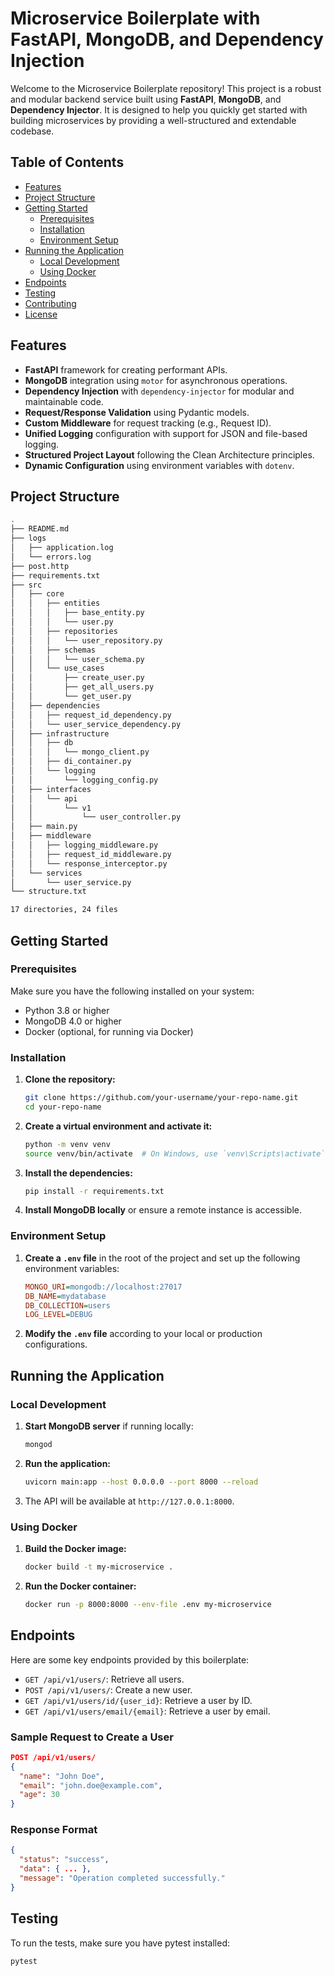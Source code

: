 # Microservice Boilerplate with FastAPI, MongoDB, and Dependency Injection

Welcome to the Microservice Boilerplate repository! This project is a robust and modular backend service built using **FastAPI**, **MongoDB**, and **Dependency Injector**. It is designed to help you quickly get started with building microservices by providing a well-structured and extendable codebase.

## Table of Contents
- [Features](#features)
- [Project Structure](#project-structure)
- [Getting Started](#getting-started)
  - [Prerequisites](#prerequisites)
  - [Installation](#installation)
  - [Environment Setup](#environment-setup)
- [Running the Application](#running-the-application)
  - [Local Development](#local-development)
  - [Using Docker](#using-docker)
- [Endpoints](#endpoints)
- [Testing](#testing)
- [Contributing](#contributing)
- [License](#license)

## Features

- **FastAPI** framework for creating performant APIs.
- **MongoDB** integration using `motor` for asynchronous operations.
- **Dependency Injection** with `dependency-injector` for modular and maintainable code.
- **Request/Response Validation** using Pydantic models.
- **Custom Middleware** for request tracking (e.g., Request ID).
- **Unified Logging** configuration with support for JSON and file-based logging.
- **Structured Project Layout** following the Clean Architecture principles.
- **Dynamic Configuration** using environment variables with `dotenv`.

## Project Structure

```bash
.
├── README.md
├── logs
│   ├── application.log
│   └── errors.log
├── post.http
├── requirements.txt
├── src
│   ├── core
│   │   ├── entities
│   │   │   ├── base_entity.py
│   │   │   └── user.py
│   │   ├── repositories
│   │   │   └── user_repository.py
│   │   ├── schemas
│   │   │   └── user_schema.py
│   │   └── use_cases
│   │       ├── create_user.py
│   │       ├── get_all_users.py
│   │       └── get_user.py
│   ├── dependencies
│   │   ├── request_id_dependency.py
│   │   └── user_service_dependency.py
│   ├── infrastructure
│   │   ├── db
│   │   │   └── mongo_client.py
│   │   ├── di_container.py
│   │   └── logging
│   │       └── logging_config.py
│   ├── interfaces
│   │   └── api
│   │       └── v1
│   │           └── user_controller.py
│   ├── main.py
│   ├── middleware
│   │   ├── logging_middleware.py
│   │   ├── request_id_middleware.py
│   │   └── response_interceptor.py
│   └── services
│       └── user_service.py
└── structure.txt

17 directories, 24 files
```


## Getting Started

### Prerequisites

Make sure you have the following installed on your system:

- Python 3.8 or higher
- MongoDB 4.0 or higher
- Docker (optional, for running via Docker)

### Installation

1. **Clone the repository:**

    ```bash
    git clone https://github.com/your-username/your-repo-name.git
    cd your-repo-name
    ```

2. **Create a virtual environment and activate it:**

    ```bash
    python -m venv venv
    source venv/bin/activate  # On Windows, use `venv\Scripts\activate`
    ```

3. **Install the dependencies:**

    ```bash
    pip install -r requirements.txt
    ```

4. **Install MongoDB locally** or ensure a remote instance is accessible.

### Environment Setup

1. **Create a `.env` file** in the root of the project and set up the following environment variables:

    ```ini
    MONGO_URI=mongodb://localhost:27017
    DB_NAME=mydatabase
    DB_COLLECTION=users
    LOG_LEVEL=DEBUG
    ```

2. **Modify the `.env` file** according to your local or production configurations.

## Running the Application

### Local Development

1. **Start MongoDB server** if running locally:

    ```bash
    mongod
    ```

2. **Run the application:**

    ```bash
    uvicorn main:app --host 0.0.0.0 --port 8000 --reload
    ```

3. The API will be available at `http://127.0.0.1:8000`.

### Using Docker

1. **Build the Docker image:**

    ```bash
    docker build -t my-microservice .
    ```

2. **Run the Docker container:**

    ```bash
    docker run -p 8000:8000 --env-file .env my-microservice
    ```

## Endpoints

Here are some key endpoints provided by this boilerplate:

- `GET /api/v1/users/`: Retrieve all users.
- `POST /api/v1/users/`: Create a new user.
- `GET /api/v1/users/id/{user_id}`: Retrieve a user by ID.
- `GET /api/v1/users/email/{email}`: Retrieve a user by email.

### Sample Request to Create a User

```json
POST /api/v1/users/
{
  "name": "John Doe",
  "email": "john.doe@example.com",
  "age": 30
}
```

### Response Format
```json
{
  "status": "success",
  "data": { ... },
  "message": "Operation completed successfully."
}
```

## Testing
To run the tests, make sure you have pytest installed:

```bash
pytest
```
